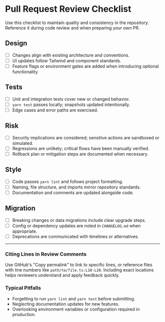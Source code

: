 # Pull Request Review Checklist

Use this checklist to maintain quality and consistency in the repository. Reference it during code review and when preparing your own PR.

## Design
- [ ] Changes align with existing architecture and conventions.
- [ ] UI updates follow Tailwind and component standards.
- [ ] Feature flags or environment gates are added when introducing optional functionality.

## Tests
- [ ] Unit and integration tests cover new or changed behavior.
- [ ] `yarn test` passes locally; snapshots updated intentionally.
- [ ] Edge cases and error paths are exercised.

## Risk
- [ ] Security implications are considered; sensitive actions are sandboxed or simulated.
- [ ] Regressions are unlikely; critical flows have been manually verified.
- [ ] Rollback plan or mitigation steps are documented when necessary.

## Style
- [ ] Code passes `yarn lint` and follows project formatting.
- [ ] Naming, file structure, and imports mirror repository standards.
- [ ] Documentation and comments are updated alongside code.

## Migration
- [ ] Breaking changes or data migrations include clear upgrade steps.
- [ ] Config or dependency updates are noted in `CHANGELOG.md` when appropriate.
- [ ] Deprecations are communicated with timelines or alternatives.

---

### Citing Lines in Review Comments
Use GitHub's "Copy permalink" to link to specific lines, or reference files with line numbers like `path/to/file.ts:L10-L20`. Including exact locations helps reviewers understand and apply feedback quickly.

### Typical Pitfalls
- Forgetting to run `yarn lint` and `yarn test` before submitting.
- Neglecting documentation updates for new features.
- Overlooking environment variables or configuration required in production.

